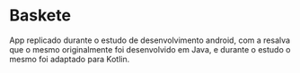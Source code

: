 # Baskete
 App replicado durante o estudo de desenvolvimento android, com a resalva que o mesmo originalmente foi desenvolvido em Java, e durante o estudo o mesmo foi adaptado para Kotlin.
